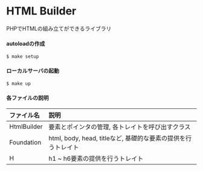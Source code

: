 # HTML Builder
PHPでHTMLの組み立てができるライブラリ

#### autoloadの作成

```
$ make setup
```

#### ローカルサーバの起動

```
$ make up
```

#### 各ファイルの説明

|ファイル名|説明|
|:--|:--|
|HtmlBuilder|要素とポインタの管理, 各トレイトを呼び出すクラス|
|Foundation|html, body, head, titleなど, 基礎的な要素の提供を行うトレイト|
|H|h1 ~ h6要素の提供を行うトレイト|